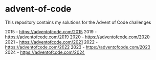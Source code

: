 # advent-of-code
This repository contains my solutions for the Advent of Code challenges

2015 - https://adventofcode.com/2015
2019 - https://adventofcode.com/2019
2020 - https://adventofcode.com/2020
2021 - https://adventofcode.com/2021
2022 - https://adventofcode.com/2022
2023 - https://adventofcode.com/2023
2024 - https://adventofcode.com/2024
